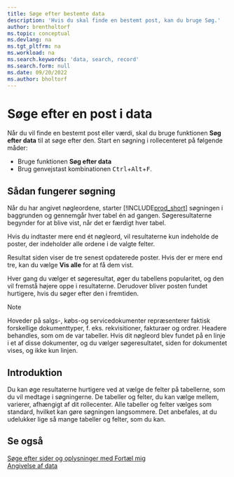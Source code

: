 ```yaml
---
title: Søge efter bestemte data
description: 'Hvis du skal finde en bestemt post, kan du bruge Søg.'
author: brentholtorf
ms.topic: conceptual
ms.devlang: na
ms.tgt_pltfrm: na
ms.workload: na
ms.search.keywords: 'data, search, record'
ms.search.form: null
ms.date: 09/20/2022
ms.author: bholtorf
---
```


# <a name="search-for-a-record-in-your-data"></a><a name="search-for-a-record-in-your-data"></a><a name="search-for-a-record-in-your-data"></a>Søge efter en post i data

Når du vil finde en bestemt post eller værdi, skal du bruge funktionen **Søg efter data** til at søge efter den. Start en søgning i rollecenteret på følgende måder:

* Bruge funktionen **Søg efter data**
* Brug genvejstast kombinationen <kbd>Ctrl</kbd>+<kbd>Alt</kbd>+<kbd>F</kbd>.

## <a name="how-search-works"></a><a name="how-search-works"></a><a name="how-search-works"></a>Sådan fungerer søgning

Når du har angivet nøgleordene, starter [!INCLUDE[prod_short](includes/prod_short.md)] søgningen i baggrunden og gennemgår hver tabel én ad gangen. Søgeresultaterne begynder for at blive vist, når det er færdigt hver tabel. 

Hvis du indtaster mere end ét nøgleord, vil resultaterne kun indeholde de poster, der indeholder alle ordene i de valgte felter.

Resultat siden viser de tre senest opdaterede poster. Hvis der er mere end tre, kan du vælge **Vis alle** for at få dem vist.

Hver gang du vælger et søgeresultat, øger du tabellens popularitet, og den vil fremstå højere oppe i resultaterne. Derudover bliver posten fundet hurtigere, hvis du søger efter den i fremtiden.

> [!NOTE]
> Hoveder på salgs-, købs-og servicedokumenter repræsenterer faktisk forskellige dokumenttyper, f. eks. rekvisitioner, fakturaer og ordrer. Headere behandles, som om de var tabeller. Hvis dit nøgleord blev fundet på en linje i et af disse dokumenter, og du vælger søgeresultatet, siden for dokumentet vises, og ikke kun linjen.

## <a name="getting-started"></a><a name="getting-started"></a><a name="getting-started"></a>Introduktion

Du kan øge resultaterne hurtigere ved at vælge de felter på tabellerne, som du vil medtage i søgningerne. De tabeller og felter, du kan vælge mellem, varierer, afhængigt af dit rollecenter. Alle tabeller og felter vælges som standard, hvilket kan gøre søgningen langsommere. Det anbefales, at du udelukker lige så mange tabeller og felter, som du kan.

## <a name="see-also"></a><a name="see-also"></a><a name="see-also"></a>Se også

[Søge efter sider og oplysninger med Fortæl mig](ui-search.md)  
[Angivelse af data](ui-enter-data.md)  
